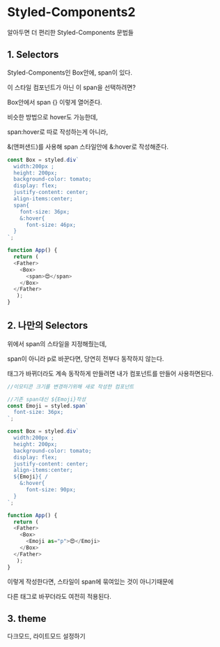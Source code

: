 # Styled-Components2

알아두면 더 편리한 Styled-Components 문법들

## 1. Selectors

Styled-Components인 Box안에, 
span이 있다. 

이 스타일 컴포넌트가 아닌 이 span을 선택하려면?

Box안에서 span {} 이렇게 열어준다.

비슷한 방법으로 hover도 가능한데,

span:hover로 따로 작성하는게 아니라,

&(앤퍼샌드)를 사용해 span 스타일안에 &:hover로 작성해준다.

```js
const Box = styled.div`
  width:200px ;
  height: 200px;
  background-color: tomato;
  display: flex;
  justify-content: center;
  align-items:center;
  span{
    font-size: 36px;
    &:hover{
      font-size: 46px;
  }
`;

function App() {
  return (
  <Father>
    <Box>
      <span>😍</span>
    </Box>
  </Father>
   );
}
```

## 2. 나만의 Selectors

위에서 span의 스타일을 지정해줬는데,

span이 아니라 p로 바꾼다면, 당연히 전부다 동작하지 않는다.

태그가 바뀌더라도 계속 동작하게 만들려면 내가 컴포넌트를 만들어 사용하면된다.

```js
//이모티콘 크기를 변경하기위해 새로 작성한 컴포넌트

//기존 span대신 ${Emoji}작성
const Emoji = styled.span`
  font-size: 36px;
`;

const Box = styled.div`
  width:200px ;
  height: 200px;
  background-color: tomato;
  display: flex;
  justify-content: center;
  align-items:center;
  ${Emoji}{ /
    &:hover{
      font-size: 90px;
  }
`;

function App() {
  return (
  <Father>
    <Box>
      <Emoji as="p">😍</Emoji> 
    </Box>
  </Father>
   );
}

```
이렇게 작성한다면, 스타일이 span에 묶여있는 것이 아니기때문에

다른 태그로 바꾸더라도 여전히 적용된다.

## 3. theme 

다크모드, 라이트모드 설정하기